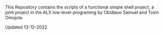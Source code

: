 This Repository contains the scripts of a functional simple shell project, a joint project in the ALX low-level-programing by Obidiaso Samuel and Tosin Omojola. 

Updated 13-12-2022
